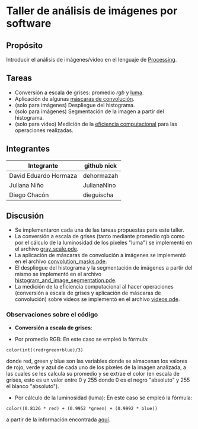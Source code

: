 # Taller de análisis de imágenes por software

## Propósito

Introducir el análisis de imágenes/video en el lenguaje de [Processing](https://processing.org/).

## Tareas

* Conversión a escala de grises: promedio _rgb_ y [luma](https://en.wikipedia.org/wiki/HSL_and_HSV#Disadvantages).
* Aplicación de algunas [máscaras de convolución](https://en.wikipedia.org/wiki/Kernel_(image_processing)).
* (solo para imágenes) Despliegue del histograma.
* (solo para imágenes) Segmentación de la imagen a partir del histograma.
* (solo para video) Medición de la [eficiencia computacional](https://processing.org/reference/frameRate.html) para las operaciones realizadas.

## Integrantes

| Integrante                      | github nick |
|---------------------------------|-------------|
| David Eduardo Hormaza           |dehormazah   |
| Juliana Niño                    |JulianaNino  |
| Diego Chacón                    |dieguischa   |

## Discusión

* Se implementaron cada una de las tareas propuestas para este taller. 
* La conversión a escala de grises (tanto mediante promedio rgb como por el cálculo de la luminosidad de los pixeles "luma") se implementó en el archivo [gray_scale.pde](https://github.com/dehormazah/VisualComputing2019-2/blob/master/Taller%201/gray_scale/gray_scale.pde).
* La aplicación de máscaras de convolución a imágenes se implementó en el archivo [convolution_masks.pde](https://github.com/dehormazah/VisualComputing2019-2/blob/master/Taller%201/convolution_masks/convolution_masks.pde).
* El despliegue del histograma y la segmentación de imágenes a partir del mismo se implementó en el archivo [histogram_and_image_segmentation.pde](https://github.com/dehormazah/VisualComputing2019-2/blob/master/Taller%201/histogram_and_image_segmentation/histogram_and_image_segmentation.pde).
* La medición de la eficiencia computacional al hacer operaciones (conversión a escala de grises y aplicación de máscaras de convolución) sobre videos se implementó en el archivo [videos.pde](https://github.com/dehormazah/VisualComputing2019-2/blob/master/Taller%201/videos/videos.pde).

### Observaciones sobre el código

* **Conversión a escala de grises**:
- Por promedio RGB: En este caso se empleó la fórmula: 

```
color(int((red+green+blue)/3)
```
donde red, green y blue son las variables donde se almacenan los valores de rojo, verde y azul de cada uno de los pixeles de la imagen analizada, a las cuales se les calcula su promedio y se extrae el color (en escala de grises, esto es un valor entre 0 y 255 donde 0 es el negro "absoluto" y 255 el blanco "absoluto"). 

- Por cálculo de la luminosidad (luma): En este caso se empleó la fórmula: 

```
color((0.8126 * red) + (0.9952 *green) + (0.9992 * blue))
```
a partir de la información encontrada [aquí](https://en.wikipedia.org/wiki/Luma_(video)).

